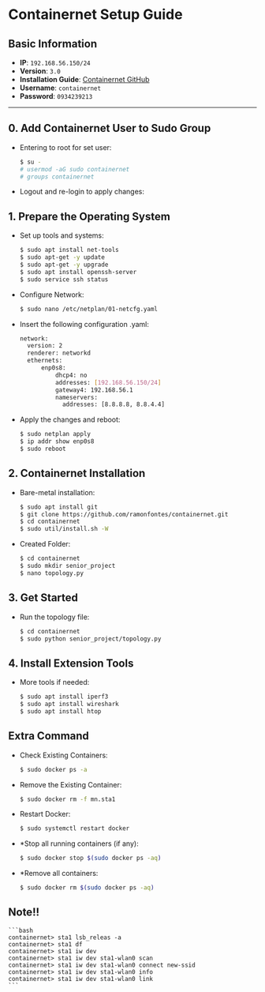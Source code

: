 # Containernet Setup Guide

## Basic Information
- **IP**: `192.168.56.150/24`
- **Version**: `3.0`
- **Installation Guide**: [Containernet GitHub](https://github.com/ramonfontes/containernet)
- **Username**: `containernet`
- **Password**: `0934239213`

---

## 0. Add Containernet User to Sudo Group
- Entering to root for set user:
    ```bash
    $ su -
    # usermod -aG sudo containernet
    # groups containernet
    ```
- Logout and re-login to apply changes:
## 1. Prepare the Operating System
- Set up tools and systems:
    ```bash
    $ sudo apt install net-tools
    $ sudo apt-get -y update
    $ sudo apt-get -y upgrade
    $ sudo apt install openssh-server
    $ sudo service ssh status
    ```
- Configure Network:
    ```bash
    $ sudo nano /etc/netplan/01-netcfg.yaml
    ```
- Insert the following configuration .yaml:
    ```bash
    network:
      version: 2
      renderer: networkd
      ethernets:
          enp0s8:
              dhcp4: no
              addresses: [192.168.56.150/24]
              gateway4: 192.168.56.1
              nameservers:
                addresses: [8.8.8.8, 8.8.4.4]
    ```
- Apply the changes and reboot:
    ```bash
    $ sudo netplan apply
    $ ip addr show enp0s8
    $ sudo reboot
    ```
## 2. Containernet Installation
- Bare-metal installation:
    ```bash
    $ sudo apt install git
    $ git clone https://github.com/ramonfontes/containernet.git
    $ cd containernet
    $ sudo util/install.sh -W
    ```
- Created Folder:
    ```bash
    $ cd containernet
    $ sudo mkdir senior_project
    $ nano topology.py
    ```
## 3. Get Started
- Run the topology file:
    ```bash
    $ cd containernet
    $ sudo python senior_project/topology.py
    ```
## 4. Install Extension Tools
- More tools if needed:
    ```bash
    $ sudo apt install iperf3
    $ sudo apt install wireshark
    $ sudo apt install htop 
    ```
## Extra Command
- Check Existing Containers:
    ```bash
    $ sudo docker ps -a
    ```
- Remove the Existing Container:
    ```bash
    $ sudo docker rm -f mn.sta1
    ```
- Restart Docker:
    ```bash
    $ sudo systemctl restart docker
    ```
- *Stop all running containers (if any):
    ```bash
    $ sudo docker stop $(sudo docker ps -aq)
    ```
- *Remove all containers:
    ```bash
    $ sudo docker rm $(sudo docker ps -aq)
    ```
## Note!!
    ```bash
    containernet> sta1 lsb_releas -a
    containernet> sta1 df
    containernet> sta1 iw dev
    containernet> sta1 iw dev sta1-wlan0 scan
    containernet> sta1 iw dev sta1-wlan0 connect new-ssid
    containernet> sta1 iw dev sta1-wlan0 info
    containernet> sta1 iw dev sta1-wlan0 link
    ```